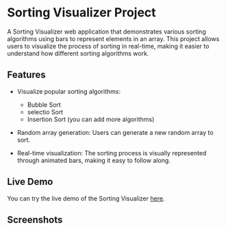 

# Sorting Visualizer Project

A Sorting Visualizer web application that demonstrates various sorting algorithms using bars to represent elements in an array. This project allows users to visualize the process of sorting in real-time, making it easier to understand how different sorting algorithms work.


## Features

- Visualize popular sorting algorithms:
  - Bubble Sort
  - selectio Sort
  - Insertion Sort (you can add more algorithms)

- Random array generation: Users can generate a new random array to sort.

- Real-time visualization: The sorting process is visually represented through animated bars, making it easy to follow along.

## Live Demo

You can try the live demo of the Sorting Visualizer [here](https://kishor-23.github.io/sorting-visualizer/).

## Screenshots

